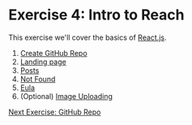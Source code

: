 # Exercise 4: Intro to Reach

This exercise we'll cover the basics of [React.js](https://reactjs.org).

1. [Create GitHub Repo](/notes/week4/repo.md)
1. [Landing page](/notes/week4/landing.md)
2. [Posts](/notes/week4/posts.md)
3. [Not Found](/notes/week4/not_found.md)
4. [Eula](/notes/week4/eula.md)
5. (Optional) [Image Uploading](/notes/week4/image_uploading.md)


[Next Exercise: GitHub Repo](/notes/week4/repo.md)
